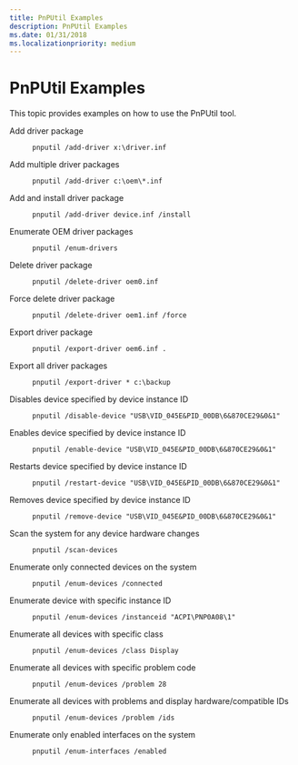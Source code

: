 ```yaml
---
title: PnPUtil Examples
description: PnPUtil Examples
ms.date: 01/31/2018
ms.localizationpriority: medium
---
```


# PnPUtil Examples

This topic provides examples on how to use the PnPUtil tool.

<dl>
  <dt>Add driver package</dt>
  <dd><pre><code>pnputil /add-driver x:\driver.inf                                  </code></pre></dd>
  <dt>Add multiple driver packages</dt>
  <dd><pre><code>pnputil /add-driver c:\oem\*.inf                                   </code></pre></dd>
  <dt>Add and install driver package</dt>
  <dd><pre><code>pnputil /add-driver device.inf /install                            </code></pre></dd>
  <dt>Enumerate OEM driver packages</dt>
  <dd><pre><code>pnputil /enum-drivers                                              </code></pre></dd>
  <dt>Delete driver package</dt>
  <dd><pre><code>pnputil /delete-driver oem0.inf                                    </code></pre></dd>
  <dt>Force delete driver package</dt>
  <dd><pre><code>pnputil /delete-driver oem1.inf /force                             </code></pre></dd>
  <dt>Export driver package</dt>
  <dd><pre><code>pnputil /export-driver oem6.inf .                                  </code></pre></dd>
  <dt>Export all driver packages</dt>
  <dd><pre><code>pnputil /export-driver * c:\backup                                 </code></pre></dd>
  <dt>Disables device specified by device instance ID</dt>
  <dd><pre><code>pnputil /disable-device "USB\VID_045E&PID_00DB\6&870CE29&0&1"      </code></pre></dd>
  <dt>Enables device specified by device instance ID</dt>
  <dd><pre><code>pnputil /enable-device "USB\VID_045E&PID_00DB\6&870CE29&0&1"       </code></pre></dd>
  <dt>Restarts device specified by device instance ID</dt>
  <dd><pre><code>pnputil /restart-device "USB\VID_045E&PID_00DB\6&870CE29&0&1"      </code></pre></dd>
  <dt>Removes device specified by device instance ID</dt>
  <dd><pre><code>pnputil /remove-device "USB\VID_045E&PID_00DB\6&870CE29&0&1"       </code></pre></dd>
  <dt>Scan the system for any device hardware changes</dt>
  <dd><pre><code>pnputil /scan-devices                                              </code></pre></dd>
  <dt>Enumerate only connected devices on the system</dt>
  <dd><pre><code>pnputil /enum-devices /connected                                   </code></pre></dd>
  <dt>Enumerate device with specific instance ID</dt>
  <dd><pre><code>pnputil /enum-devices /instanceid "ACPI\PNP0A08\1"                 </code></pre></dd>
  <dt>Enumerate all devices with specific class</dt>
  <dd><pre><code>pnputil /enum-devices /class Display                               </code></pre></dd>
  <dt>Enumerate all devices with specific problem code</dt>
  <dd><pre><code>pnputil /enum-devices /problem 28                                  </code></pre></dd>
  <dt>Enumerate all devices with problems and display hardware/compatible IDs</dt>
  <dd><pre><code>pnputil /enum-devices /problem /ids                                </code></pre></dd>
  <dt>Enumerate only enabled interfaces on the system</dt>
  <dd><pre><code>pnputil /enum-interfaces /enabled                                  </code></pre></dd>
</dl>


 

 





